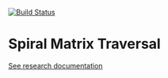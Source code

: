 [![Build Status](https://travis-ci.org/tcollier/spiral.svg?branch=master)](https://travis-ci.org/tcollier/spiral)

# Spiral Matrix Traversal

[See research documentation](docs/research.md)
